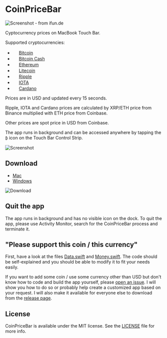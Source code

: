 # CoinPriceBar

![Screenshot - from ifun.de](https://github.com/T-Pham/CoinPriceBar/blob/master/Screenshots/screenshot.jpg?raw=true)

Cyptocurrency prices on MacBook Touch Bar.

Supported cryptocurrencies:

- <img src="https://github.com/cjdowner/cryptocurrency-icons/blob/master/128/color/btc.png?raw=true" width="16px"/> [Bitcoin](https://support.binance.com/hc/en-us/articles/115000494172)
- <img src="https://github.com/theantnest/Bitcoin-Cash-Green-Art/blob/master/BCC%20Round%20Icon/BCC%20Round%20Icon%20RGBA%20(128px%20Favicon).png?raw=true" width="16px"/> [Bitcoin Cash](https://support.binance.com/hc/en-us/articles/115000922291)
- <img src="https://github.com/cjdowner/cryptocurrency-icons/blob/master/128/color/eth.png?raw=true" width="16px"/> [Ethereum](https://support.binance.com/hc/en-us/articles/115000499311)
- <img src="https://github.com/cjdowner/cryptocurrency-icons/blob/master/128/color/ltc.png?raw=true" width="16px"/> [Litecoin](https://support.binance.com/hc/en-us/articles/115000499011)
- <img src="https://github.com/cjdowner/cryptocurrency-icons/blob/master/128/color/xrp.png?raw=true" width="16px"/> [Ripple](https://support.binance.com/hc/en-us/articles/115002544232)
- <img src="https://github.com/cjdowner/cryptocurrency-icons/blob/master/128/color/miota.png?raw=true" width="16px"/> [IOTA](https://support.binance.com/hc/en-us/articles/115001835032)
- <img src="https://github.com/cjdowner/cryptocurrency-icons/blob/master/128/color/ada.png?raw=true" width="16px"/> [Cardano](https://support.binance.com/hc/en-us/articles/115003098651)

Prices are in USD and updated every 15 seconds.

Ripple, IOTA and Cardano prices are calculated by XRP/ETH price from Binance multiplied with ETH price from Coinbase.

Other prices are spot price in USD from Coinbase.

The app runs in background and can be accessed anywhere by tapping the `₿` icon on the Touch Bar Control Strip.

![Screenshot](https://github.com/T-Pham/CoinPriceBar/blob/master/Screenshots/record.gif?raw=true)

## Download

- [Mac](https://github.com/T-Pham/CoinPriceBar/releases/download/1.5/CoinPriceBar.app.zip)
- [Windows](https://www.youtube.com/watch?v=dQw4w9WgXcQ)

![Download](https://img.shields.io/github/downloads/T-Pham/CoinPriceBar/total.svg?style=flat-square&label=&colorA=000000&colorB=000000)

## Quit the app

The app runs in background and has no visible icon on the dock. To quit the app, please use Activity Monitor, search for the CoinPriceBar process and terminate it.

## "Please support this coin / this currency"

First, have a look at the files [Data.swift](CoinPriceBar/Data.swift) and [Money.swift](CoinPriceBar/Money.swift). The code should be self-explained and you should be able to modify it to fit your needs easily.

If you want to add some coin / use some currency other than USD but don't know how to code and build the app yourself, please [open an issue](https://github.com/T-Pham/CoinPriceBar/issues/new).
I will show you how to do so or probably help create a customized app based on your request. I will also make it available for everyone else to download from the [release page](https://github.com/T-Pham/CoinPriceBar/releases).

## License

CoinPriceBar is available under the MIT license. See the [LICENSE](LICENSE) file for more info.
